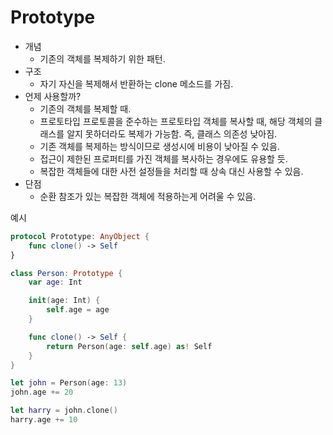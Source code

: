 # Prototype

- 개념
    - 기존의 객체를 복제하기 위한 패턴.
- 구조
    - 자기 자신을 복제해서 반환하는 clone 메소드를 가짐.
- 언제 사용할까?
    - 기존의 객체를 복제할 때.
    - 프로토타입 프로토콜을 준수하는 프로토타입 객체를 복사할 때, 해당 객체의 클래스를 알지 못하더라도 복제가 가능함. 즉, 클래스 의존성 낮아짐.
    - 기존 객체를 복제하는 방식이므로 생성시에 비용이 낮아질 수 있음.
    - 접근이 제한된 프로퍼티를 가진 객체를 복사하는 경우에도 유용할 듯.
    - 복잡한 객체들에 대한 사전 설정들을 처리할 때 상속 대신 사용할 수 있음.
- 단점
    - 순환 참조가 있는 복잡한 객체에 적용하는게 어려울 수 있음.

예시
```swift
protocol Prototype: AnyObject {
    func clone() -> Self
}

class Person: Prototype {
    var age: Int

    init(age: Int) {
        self.age = age
    }

    func clone() -> Self {
        return Person(age: self.age) as! Self
    }
}

let john = Person(age: 13)
john.age += 20

let harry = john.clone()
harry.age += 10
```
